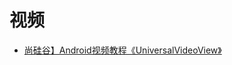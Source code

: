 



# 视频

* [尚硅谷】Android视频教程《UniversalVideoView》](https://www.bilibili.com/video/av22725354?from=search&seid=2785694151148121984)
